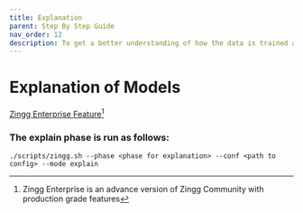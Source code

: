 ```yaml
---
title: Explanation
parent: Step By Step Guide
nav_order: 12
description: To get a better understanding of how the data is trained and matched
---
```


# Explanation of Models

[Zingg Enterprise Feature](#user-content-fn-1)[^1]

### The explain phase is run as follows:

`./scripts/zingg.sh --phase <phase for explanation> --conf <path to config> --mode explain`

[^1]: Zingg Enterprise is an advance version of Zingg Community with production grade features
